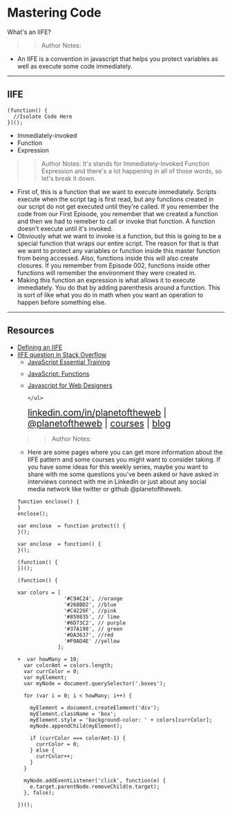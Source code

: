 
<!-- .slide: data-state="title" -->

# Mastering Code
What's an IIFE?

>> Author Notes:
- An IIFE is a convention in javascript that helps you protect variables as well as execute some code immediately.

---

## IIFE

```
(function() {
  //Isolate Code Here
})();
```

<ul>
  <li class="fragment">Immediately-invoked</li>
  <li class="fragment">Function</li>
  <li class="fragment">Expression</li>
</ul>

>> Author Notes:
It's stands for Immediately-Invoked Function Expression and there's a lot happening in all of those words, so let's break it down.

- First of, this is a function that we want to execute immediately. Scripts execute when the script tag is first read, but any functions created in our script do not get executed until they're called. If you remember the code from our First Episode, you remember that we created a function and then we had to remeber to call or invoke that function. A function doesn't execute until it's invoked.
- Obviously what we want to invoke is a function, but this is going to be a special function that wraps our entire script. The reason for that is that we want to protect any variables or function inside this master function from being accessed. Also, functions inside this will also create closures. If you remember from Episode 002, functions inside other functions will remember the environment they were created in.
- Making this function an expression is what allows it to execute immediately. You do that by adding parenthesis around a function. This is sort of like what you do in math when you want an operation to happen before something else.

---
## Resources
<ul>
  <li><a href="http://benalman.com/news/2010/11/immediately-invoked-function-expression/">Defining an IIFE</a></li>
  <li><a href="http://stackoverflow.com/questions/8228281/what-is-the-function-construct-in-javascript">IIFE question in Stack Overflow</a></li>
  <li style="list-style: none;">
    <ul>
      <li style="margin-bottom: 10px"><a href="https://www.linkedin.com/learning/javascript-essential-training">JavaScript Essential Training</a></li>
      <li style="margin-bottom: 10px"><a href="https://www.linkedin.com/learning/javascript-functions">JavaScript: Functions</a></li>
      <li style="margin-bottom: 10px"><a href="https://www.linkedin.com/learning/javascript-for-web-designers-2">Javascript for Web Designers</a></li>

    </ul>
  <li style="list-style: none; font-size: 1.3rem;"><a href="hhttps://www.linkedin.com/in/planetoftheweb">linkedin.com/in/planetoftheweb</a> | <a href="https://www.twitter.com/planetoftheweb">@planetoftheweb</a> | <a href="https://www.linkedin.com/learning/instructors/ray-villalobos">courses</a> | <a href="https://raybo.org">blog</a></li>
</ul>


>> Author Notes:
- Here are some pages where you can get more information about the IIFE pattern and some courses you might want to consider taking. If you have some ideas for this weekly series, maybe you want to share with me some questions you've been asked or have asked in interviews connect with me in LinkedIn or just about any social media network like twitter or github @planetoftheweb.

```
function enclose() {
}
enclose();
```

```
var enclose  = function protect() {
}();
```

```
var enclose  = function() {
}();
```

```
(function() {
})();
```


```
(function() {

var colors = [
               '#C94C24', //orange
               '#268BD2', //blue
               '#C4226F', //pink
               '#859835', // lime
               '#6D73C2', // purple
               '#37A198', // green
               '#DA3637', //red
               '#F0AD4E' //yellow
             ];

+  var howMany = 10;
  var colorAmt = colors.length;
  var currColor = 0;
  var myElement;
  var myNode = document.querySelector('.boxes');

  for (var i = 0; i < howMany; i++) {

    myElement = document.createElement('div');
    myElement.className = 'box';
    myElement.style = 'background-color: ' + colors[currColor];
    myNode.appendChild(myElement);

    if (currColor === colorAmt-1) {
      currColor = 0;
    } else {
      currColor++;
    }
  }

  myNode.addEventListener('click', function(e) {
    e.target.parentNode.removeChild(e.target);
  }, false);

})();

```
